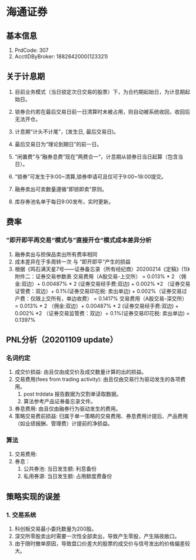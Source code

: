 # 海通证券

## 基本信息

1. PrdCode: 307
2. AcctIDByBroker: 1882842000(123321)

## 关于计息期
1. 目前业务模式（当日锁定次日交易的股票）下，为合约期起始日，为计息期起始日。

2. 锁券合约若在最后交易日前一日清算时未被占用，则自动被系统收回，收回后无法开仓。

3. 计息期“计头不计尾”，[发生日, 最后交易日)。

4. 最后交易日为“理论到期日”的前一日。

5. “闲置费”与“融券息费”现在”两费合一”，计息期从锁券日当日起算（包含当日）。

6. “锁券”可发生于9:00~清算,锁券申请可且仅可于9:00~18:00提交。

7. 融券卖出可卖数量遵循“即锁即卖”原则。

8. 库存券池名单于每日9:00发布，实时更新。

## 费率
### ”即开即平再交易“模式与”直接开仓“模式成本差异分析
1. 融券卖出与担保品卖出所有费率相同
2. 成本差异在于多周转一次 与 ”即开即平“产生的损益
3. 根据《鸣石满天星7号——证券备忘录（所有经纪商）20200214《定稿》(1)》附件二：证券交易参数表
交易费用（A股交易-上交所） = 0.013% * 2 （佣金:双边）+  0.00487% * 2 (证券交易经手费:双边) + 0.002% *2 （证券交易证管费：双边）+ 0.1%(证券交易印花税: 卖出单边) + 0.002%（证券交易过户费：仅限上交所有，单边收费） = 0.1417%
交易费用（A股交易-深交所） = 0.013% * 2 （佣金:双边）+  0.00487% * 2 (证券交易经手费:双边) + 0.002% *2 （证券交易监管费：双边）+ 0.1%(证券交易印花税: 卖出单边)  = 0.1397%

## PNL分析（20201109 update）
### 名词约定
1. 成交价损益: 由且仅由成交价及成交数量计算的出的损益。
2. 交易费用(fees from trading activity): 由且仅由交易行为驱动发生的各项费用。
	1. post trddata 报告数据为交割单读取数据。
	2. 算法参考产品证券备忘录文件。
3. 券息费用: 由且仅由融券行为驱动发生的费用。
4. 策略交易费前损益:  归属于单一策略的交易费用、券息费用计提后、产品费用（如业绩报酬、管理费）计提前的净损益。

### 算法
1. 交易费用: 
2. 券息：
	1. 公共券池: 当日发生额: 利息备份
	2. 私用券源: 当日发生额: 占用额度费备份

## 策略实现的误差
### 1. 交易系统
1. 科创板交易最小委托数量为200股。
2. 深交所零股卖出时需要一次性全部卖出，导致产生零股，产生隔夜敞口。
3. 由于限时撤单原因，导致盘口价差大的股票的成交价与信号发出的价格偏差较大。
